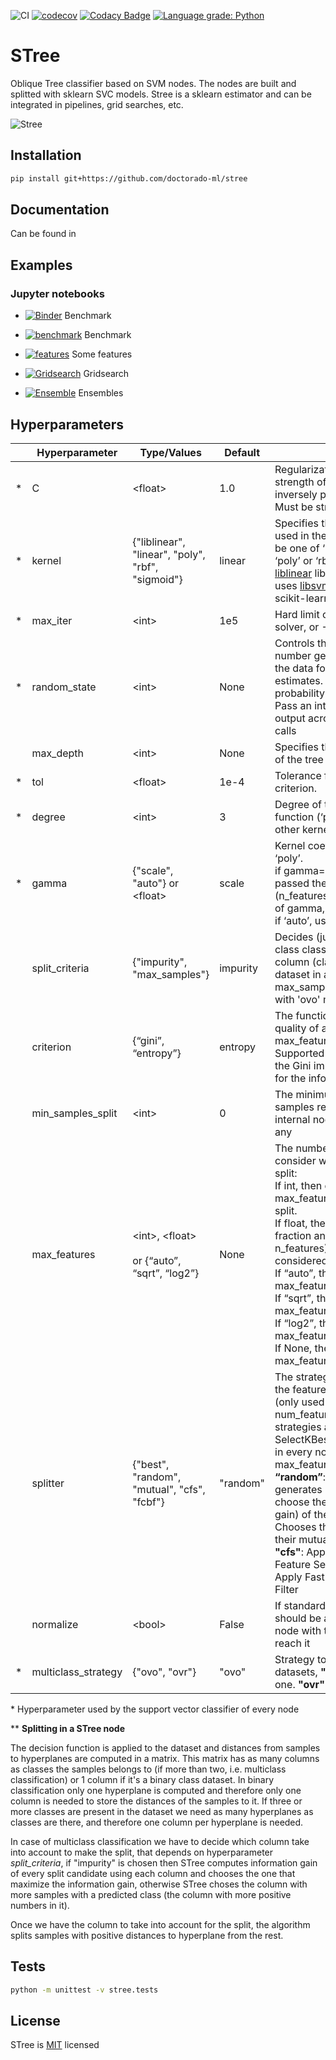 ![CI](https://github.com/Doctorado-ML/STree/workflows/CI/badge.svg)
[![codecov](https://codecov.io/gh/doctorado-ml/stree/branch/master/graph/badge.svg)](https://codecov.io/gh/doctorado-ml/stree)
[![Codacy Badge](https://app.codacy.com/project/badge/Grade/35fa3dfd53a24a339344b33d9f9f2f3d)](https://www.codacy.com/gh/Doctorado-ML/STree?utm_source=github.com&utm_medium=referral&utm_content=Doctorado-ML/STree&utm_campaign=Badge_Grade)
[![Language grade: Python](https://img.shields.io/lgtm/grade/python/g/Doctorado-ML/STree.svg?logo=lgtm&logoWidth=18)](https://lgtm.com/projects/g/Doctorado-ML/STree/context:python)

# STree

Oblique Tree classifier based on SVM nodes. The nodes are built and splitted with sklearn SVC models. Stree is a sklearn estimator and can be integrated in pipelines, grid searches, etc.

![Stree](https://raw.github.com/doctorado-ml/stree/master/example.png)

## Installation

```bash
pip install git+https://github.com/doctorado-ml/stree
```

## Documentation

Can be found in

## Examples

### Jupyter notebooks

- [![Binder](https://mybinder.org/badge_logo.svg)](https://mybinder.org/v2/gh/Doctorado-ML/STree/master?urlpath=lab/tree/notebooks/benchmark.ipynb) Benchmark

- [![benchmark](https://colab.research.google.com/assets/colab-badge.svg)](https://colab.research.google.com/github/Doctorado-ML/STree/blob/master/notebooks/benchmark.ipynb) Benchmark

- [![features](https://colab.research.google.com/assets/colab-badge.svg)](https://colab.research.google.com/github/Doctorado-ML/STree/blob/master/notebooks/features.ipynb) Some features

- [![Gridsearch](https://colab.research.google.com/assets/colab-badge.svg)](https://colab.research.google.com/github/Doctorado-ML/STree/blob/master/notebooks/gridsearch.ipynb) Gridsearch

- [![Ensemble](https://colab.research.google.com/assets/colab-badge.svg)](https://colab.research.google.com/github/Doctorado-ML/STree/blob/master/notebooks/ensemble.ipynb) Ensembles

## Hyperparameters

|     | **Hyperparameter**  | **Type/Values**                                        | **Default** | **Meaning**                                                                                                                                                                                                                                                                                                                                                                                                                                                                                                                       |
| --- | ------------------- | ------------------------------------------------------ | ----------- | --------------------------------------------------------------------------------------------------------------------------------------------------------------------------------------------------------------------------------------------------------------------------------------------------------------------------------------------------------------------------------------------------------------------------------------------------------------------------------------------------------------------------------- |
| \*  | C                   | \<float\>                                              | 1.0         | Regularization parameter. The strength of the regularization is inversely proportional to C. Must be strictly positive.                                                                                                                                                                                                                                                                                                                                                                                                           |
| \*  | kernel              | {"liblinear", "linear", "poly", "rbf", "sigmoid"}      | linear      | Specifies the kernel type to be used in the algorithm. It must be one of ‘liblinear’, ‘linear’, ‘poly’ or ‘rbf’. liblinear uses [liblinear](https://www.csie.ntu.edu.tw/~cjlin/liblinear/) library and the rest uses [libsvm](https://www.csie.ntu.edu.tw/~cjlin/libsvm/) library through scikit-learn library                                                                                                                                                                                                                    |
| \*  | max_iter            | \<int\>                                                | 1e5         | Hard limit on iterations within solver, or -1 for no limit.                                                                                                                                                                                                                                                                                                                                                                                                                                                                       |
| \*  | random_state        | \<int\>                                                | None        | Controls the pseudo random number generation for shuffling the data for probability estimates. Ignored when probability is False.<br>Pass an int for reproducible output across multiple function calls                                                                                                                                                                                                                                                                                                                           |
|     | max_depth           | \<int\>                                                | None        | Specifies the maximum depth of the tree                                                                                                                                                                                                                                                                                                                                                                                                                                                                                           |
| \*  | tol                 | \<float\>                                              | 1e-4        | Tolerance for stopping criterion.                                                                                                                                                                                                                                                                                                                                                                                                                                                                                                 |
| \*  | degree              | \<int\>                                                | 3           | Degree of the polynomial kernel function (‘poly’). Ignored by all other kernels.                                                                                                                                                                                                                                                                                                                                                                                                                                                  |
| \*  | gamma               | {"scale", "auto"} or \<float\>                         | scale       | Kernel coefficient for ‘rbf’ and ‘poly’.<br>if gamma='scale' (default) is passed then it uses 1 / (n_features \* X.var()) as value of gamma,<br>if ‘auto’, uses 1 / n_features.                                                                                                                                                                                                                                                                                                                                                   |
|     | split_criteria      | {"impurity", "max_samples"}                            | impurity    | Decides (just in case of a multi class classification) which column (class) use to split the dataset in a node\*\*. max_samples is incompatible with 'ovo' multiclass_strategy                                                                                                                                                                                                                                                                                                                                                    |
|     | criterion           | {“gini”, “entropy”}                                    | entropy     | The function to measure the quality of a split (only used if max_features != num_features). <br>Supported criteria are “gini” for the Gini impurity and “entropy” for the information gain.                                                                                                                                                                                                                                                                                                                                       |
|     | min_samples_split   | \<int\>                                                | 0           | The minimum number of samples required to split an internal node. 0 (default) for any                                                                                                                                                                                                                                                                                                                                                                                                                                             |
|     | max_features        | \<int\>, \<float\> <br><br>or {“auto”, “sqrt”, “log2”} | None        | The number of features to consider when looking for the split:<br>If int, then consider max_features features at each split.<br>If float, then max_features is a fraction and int(max_features \* n_features) features are considered at each split.<br>If “auto”, then max_features=sqrt(n_features).<br>If “sqrt”, then max_features=sqrt(n_features).<br>If “log2”, then max_features=log2(n_features).<br>If None, then max_features=n_features.                                                                              |
|     | splitter            | {"best", "random", "mutual", "cfs", "fcbf"}            | "random"    | The strategy used to choose the feature set at each node (only used if max_features < num_features). Supported strategies are: **“best”**: sklearn SelectKBest algorithm is used in every node to choose the max_features best features. **“random”**: The algorithm generates 5 candidates and choose the best (max. info. gain) of them. **"mutual"**: Chooses the best features w.r.t. their mutual info with the label. **"cfs"**: Apply Correlation-based Feature Selection. **"fcbf"**: Apply Fast Correlation-Based Filter |
|     | normalize           | \<bool\>                                               | False       | If standardization of features should be applied on each node with the samples that reach it                                                                                                                                                                                                                                                                                                                                                                                                                                      |
| \*  | multiclass_strategy | {"ovo", "ovr"}                                         | "ovo"       | Strategy to use with multiclass datasets, **"ovo"**: one versus one. **"ovr"**: one versus rest                                                                                                                                                                                                                                                                                                                                                                                                                                   |

\* Hyperparameter used by the support vector classifier of every node

\*\* **Splitting in a STree node**

The decision function is applied to the dataset and distances from samples to hyperplanes are computed in a matrix. This matrix has as many columns as classes the samples belongs to (if more than two, i.e. multiclass classification) or 1 column if it's a binary class dataset. In binary classification only one hyperplane is computed and therefore only one column is needed to store the distances of the samples to it. If three or more classes are present in the dataset we need as many hyperplanes as classes are there, and therefore one column per hyperplane is needed.

In case of multiclass classification we have to decide which column take into account to make the split, that depends on hyperparameter _split_criteria_, if "impurity" is chosen then STree computes information gain of every split candidate using each column and chooses the one that maximize the information gain, otherwise STree choses the column with more samples with a predicted class (the column with more positive numbers in it).

Once we have the column to take into account for the split, the algorithm splits samples with positive distances to hyperplane from the rest.

## Tests

```bash
python -m unittest -v stree.tests
```

## License

STree is [MIT](https://github.com/doctorado-ml/stree/blob/master/LICENSE) licensed
